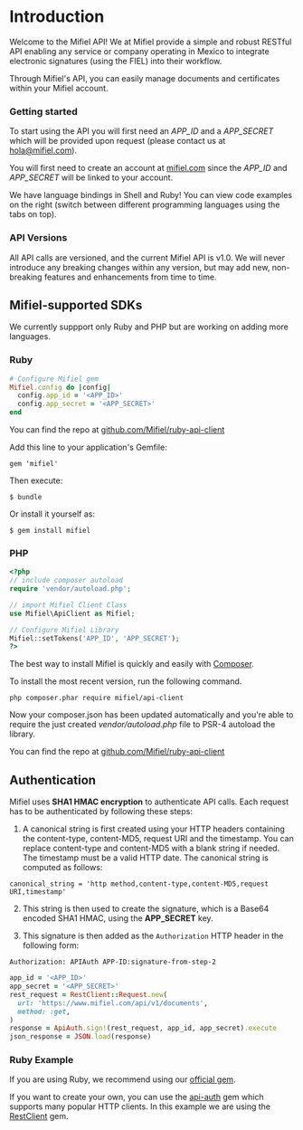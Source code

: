 # Introduction

Welcome to the Mifiel API! We at Mifiel provide a simple and robust RESTful API enabling any service or company operating in Mexico to integrate electronic signatures (using the FIEL) into their workflow.

Through Mifiel's API, you can easily manage documents and certificates within your Mifiel account.


### Getting started

To start using the API you will first need an _APP_ID_ and a _APP_SECRET_ which will be provided upon request (please contact us at [hola@mifiel.com](mailto:hola@mifiel.com)).

You will first need to create an account at [mifiel.com](https://www.mifiel.com) since the _APP_ID_ and _APP_SECRET_ will be linked to your account. 

We have language bindings in Shell and Ruby! You can view code examples on the right (switch between different programming languages using the tabs on top).

### API Versions

All API calls are versioned, and the current Mifiel API is v1.0. We will never introduce any breaking changes within any version, but may add new, non-breaking features and enhancements from time to time.

## Mifiel-supported SDKs

We currently suppport only Ruby and PHP but are working on adding more languages.

### Ruby

```ruby
# Configure Mifiel gem
Mifiel.config do |config|
  config.app_id = '<APP_ID>'
  config.app_secret = '<APP_SECRET>'
end
```

You can find the repo at [github.com/Mifiel/ruby-api-client](https://github.com/Mifiel/ruby-api-client)

Add this line to your application's Gemfile:

`gem 'mifiel'`

Then execute:

`$ bundle`

Or install it yourself as:

`$ gem install mifiel`

### PHP

```php
<?php
// include composer autoload
require 'vendor/autoload.php';

// import Mifiel Client Class
use Mifiel\ApiClient as Mifiel;

// Configure Mifiel Library
Mifiel::setTokens('APP_ID', 'APP_SECRET');
?>
```

The best way to install Mifiel is quickly and easily with [Composer](https://getcomposer.org).

To install the most recent version, run the following command.

`php composer.phar require mifiel/api-client` 

Now your composer.json has been updated automatically and you're able to require the just created *vendor/autoload.php* file to PSR-4 autoload the library.

You can find the repo at [github.com/Mifiel/ruby-api-client](https://github.com/Mifiel/php-api-client)

## Authentication

Mifiel uses __SHA1 HMAC encryption__ to authenticate API calls. Each request has to be authenticated by following these steps:

1. A canonical string is first created using your HTTP headers containing the
content-type, content-MD5, request URI and the timestamp. You can replace content-type and content-MD5 with a blank string if needed. The timestamp must be a valid HTTP date. The canonical string is computed as follows:

`canonical_string = 'http method,content-type,content-MD5,request URI,timestamp'`

2. This string is then used to create the signature, which is a Base64 encoded
SHA1 HMAC, using the __APP_SECRET__ key.

3. This signature is then added as the `Authorization` HTTP header in the following form:

`Authorization: APIAuth APP-ID:signature-from-step-2`

```ruby
app_id = '<APP_ID>'
app_secret = '<APP_SECRET>'
rest_request = RestClient::Request.new(
  url: 'https://www.mifiel.com/api/v1/documents',
  method: :get,
)
response = ApiAuth.sign!(rest_request, app_id, app_secret).execute
json_response = JSON.load(response)
```

### Ruby Example

If you are using Ruby, we recommend using our [official gem](https://github.com/Mifiel/ruby-api-client). 

If you want to create your own, you can use the [api-auth](https://github.com/mgomes/api_auth/) gem which supports many popular HTTP clients. In this example we are using the [RestClient](https://github.com/rest-client/rest-client) gem. 


